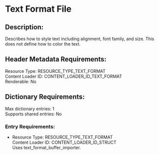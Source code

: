 Text Format File
================
## Description:
Describes how to style text including alignment, font family, and size.
This does not define how to color the text.

## Header Metadata Requirements:
Resource Type: RESOURCE_TYPE_TEXT_FORMAT  
Content Loader ID: CONTENT_LOADER_ID_TEXT_FORMAT  
Renderable: No  

## Dictionary Requirements:
Max dictionary entries: 1  
Supports shared entries: No  

### Entry Requirements:
* Resource Type: RESOURCE_TYPE_TEXT_FORMAT  
  Content Loader ID: CONTENT_LOADER_ID_STRUCT  
  Uses text_format_buffer_importer.  